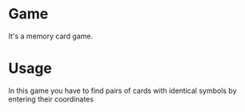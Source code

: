 # Game
It's a memory card game.
# Usage
In this game you have to find pairs of cards with identical symbols by entering their coordinates
